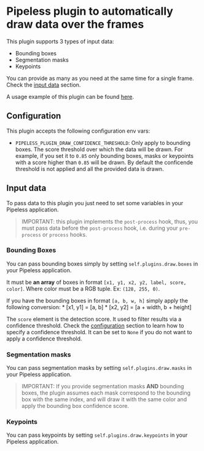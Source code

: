 # Pipeless plugin to automatically draw data over the frames

This plugin supports 3 types of input data:

* Bounding boxes
* Segmentation masks
* Keypoints

You can provide as many as you need at the same time for a single frame. Check the [input data](#input-data) section.

A usage example of this plugin can be found [here](https://pipeless.ai/docs/v0/examples/yolo).

## Configuration

This plugin accepts the following configuration env vars:

* `PIPELESS_PLUGIN_DRAW_CONFIDENCE_THRESHOLD`: Only apply to bounding boxes. The score threshold over which the data will be drawn. For example, if you set it to `0.85` only bounding boxes, masks or keypoints with a score higher than `0.85` will be drawn. By default the conficende threshold is not applied and all the provided data is drawn.

## Input data

To pass data to this plugin you just need to set some variables in your Pipeless application.

> IMPORTANT: this plugin implements the `post-process` hook, thus, you must pass data before the `post-process` hook, i.e. during your `pre-process` or `process` hooks.

### Bounding Boxes

You can pass bounding boxes simply by setting `self.plugins.draw.boxes` in your Pipeless application.

It must be **an array** of boxes in format `[x1, y1, x2, y2, label, score, color]`. Where color must be a RGB tuple. Ex: `(128, 255, 0)`.

If you have the bounding boxes in format `[a, b, w, h]` simply apply the following conversion:
    * [x1, y1] = [a, b]
    * [x2, y2] = [a + width, b + height]

The `score` element is the detection score. It used to filter results via a confidence threshold. Check the [configuration](#configuration) section to learn how to specify a confidence threshold. It can be set to `None` if you do not want to apply a confidence threshold.

### Segmentation masks

You can pass segmentation masks by setting `self.plugins.draw.masks` in your Pipeless application.

> IMPORTANT: If you provide segmentation masks **AND** bounding boxes, the plugin assumes each mask correspond to the bounding box with the same index, and will draw it with the same color and apply the bounding box confidence score.

### Keypoints

You can pass keypoints by setting `self.plugins.draw.keypoints` in your Pipeless application.